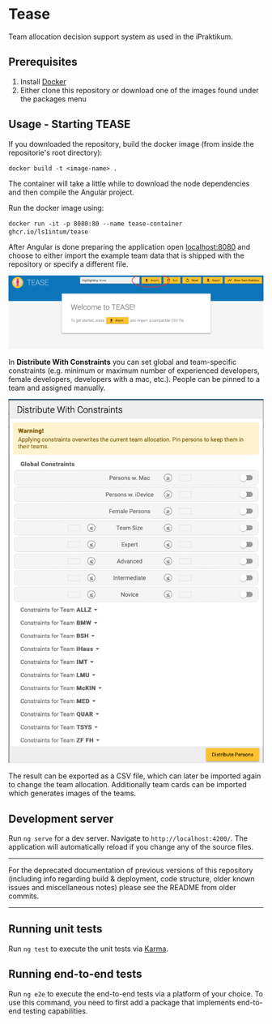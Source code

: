 # Tease

Team allocation decision support system as used in the iPraktikum.

## Prerequisites

1. Install [Docker](https://docs.docker.com/get-docker/)
2. Either clone this repository or download one of the images found under the packages menu

## Usage - Starting TEASE

If you downloaded the repository, build the docker image (from inside the repositorie's root directory):
```
docker build -t <image-name> .
```

The container will take a little while to download the node dependencies and then compile the Angular project.

Run the docker image using:
```
docker run -it -p 8080:80 --name tease-container ghcr.io/ls1intum/tease
```

After Angular is done preparing the application open [localhost:8080](https://localhost:8080) and choose to either import the example team data that is shipped with the repository or specify a different file.

![import](src/assets/images/import.png)

In **Distribute With Constraints** you can set global and team-specific constraints (e.g. minimum or maximum number of experienced developers, female developers, developers with a mac, etc.). People can be pinned to a team and assigned manually.

![constraints](src/assets/images/constraints.png)

The result can be exported as a CSV file, which can later be imported again to change the team allocation. Additionally team cards can be imported which generates images of the teams.

## Development server

Run `ng serve` for a dev server. Navigate to `http://localhost:4200/`. The application will automatically reload if you change any of the source files.

---

For the deprecated documentation of previous versions of this repository (including info regarding build & deployment, code structure, older known issues and miscellaneous notes) please see the README from older commits.

---

## Running unit tests

Run `ng test` to execute the unit tests via [Karma](https://karma-runner.github.io).

## Running end-to-end tests

Run `ng e2e` to execute the end-to-end tests via a platform of your choice. To use this command, you need to first add a package that implements end-to-end testing capabilities.
